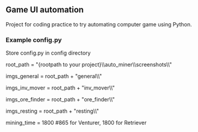 <h2>Game UI automation</h2>
<p>Project for coding practice to try automating computer game using Python.</p>

<h3>Example config.py</h3>
<p>Store config.py in config directory</p>

<p>root_path = "{rootpath to your project}\\auto_miner\\screenshots\\"</p>
<p>imgs_general = root_path + "general\\"</p>
<p>imgs_inv_mover = root_path + "inv_mover\\"</p>
<p>imgs_ore_finder = root_path + "ore_finder\\"</p>
<p>imgs_resting = root_path + "resting\\"</p>
<p>mining_time = 1800 #865 for Venturer, 1800 for Retriever</p>
